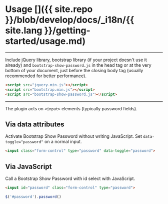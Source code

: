 # Usage []({{ site.repo }}/blob/develop/docs/_i18n/{{ site.lang }}/getting-started/usage.md)

---

Include jQuery library, bootstrap library (if your project doesn't use it already) and `bootstrap-show-password.js` in the head tag or at the very bottom of your document, just before the closing body tag (usually recommended for better performance).

```html
<script src="jquery.min.js"></script>
<script src="bootstrap.min.js"></script>
<script src="bootstrap-show-password.js"></script>
```

---

The plugin acts on `<input>` elements (typically password fields).

## Via data attributes

Activate Bootstrap Show Password without writing JavaScript. Set `data-toggle="password"` on a normal input.

```html
<input class="form-control" type="password" data-toggle="password">
```
## Via JavaScript

Call a Bootstrap Show Password with id select with JavaScript.

```html
<input id="password" class="form-control" type="password">
```

```js
$('#password').password()
```
